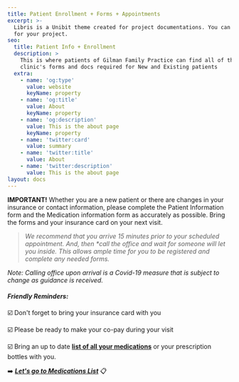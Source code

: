 ```yaml
---
title: Patient Enrollment + Forms + Appointments
excerpt: >-
  Libris is a Unibit theme created for project documentations. You can use it
  for your project.
seo:
  title: Patient Info + Enrollment
  description: >
    This is where patients of Gilman Family Practice can find all of the
    clinic's forms and docs required for New and Existing patients
  extra:
    - name: 'og:type'
      value: website
      keyName: property
    - name: 'og:title'
      value: About
      keyName: property
    - name: 'og:description'
      value: This is the about page
      keyName: property
    - name: 'twitter:card'
      value: summary
    - name: 'twitter:title'
      value: About
    - name: 'twitter:description'
      value: This is the about page
layout: docs
---
```

**IMPORTANT!** Whether you are a new patient or there are changes in your insurance or contact information, please complete the Patient Information form and the Medication information form as accurately as possible. Bring the forms and your insurance card on your next visit.

> *We recommend that you arrive 15 minutes prior to your scheduled appointment. And, then \*call the office and wait for someone will let you inside. This allows ample time for you to be registered and complete any needed forms.*

*Note: Calling office upon arrival is a Covid-19 measure that is subject to change as guidance is received.*

#### *Friendly Reminders:*

☑️  Don't forget to bring your insurance card with you

☑️  Please be ready to make your co-pay during your visit

☑️  Bring an up to date [**list of all your medications**](https://www.dropbox.com/s/n2t5wtqtt2lylor/MedicationList.pdf?dl=0) or your prescription bottles with you.

➡️ [***Let's go to Medications List***](https://www.dropbox.com/s/n2t5wtqtt2lylor/MedicationList.pdf?dl=0) 📋
